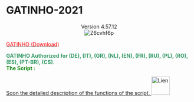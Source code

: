 # GATINHO-2021


<html>
   <head>
<center>
<a>Version 4.57.12</a>
</center>
   </head>
   <body> 
<div id="additional-info" class="user-content"  lang="EN">  
    <div><center><img alt="Z6cvhf6p" src="https://mycitygre.000webhostapp.com/Dio-Tools-Gatinho_Greasy_Fork/base%206page%20semcore.png"></center></div>
<center></center><center><span style="color: #ff0000;"></span></center><p></p><a href="https://greasyfork.org/scripts/395523-dio-tools-gatinho/code/Dio-Tools%20Gatinho.user.js"><span style="color: red;">GATINHO&nbsp;(Download)</span></a></span></strong></h3><p><span style="color: #339966;"><strong>GATINHO Authorized for&nbsp;(DE), (IT), (GR), (NL), (EN), (FR), (RU), (PL), (RO), (ES), (PT-BR), (CS)</strong><span style="color: #339966;">.</span><br><span><span style="color: #008000;"><strong>The Script&nbsp;:</strong></span></span></p><p><span></span></p><div><a href="https://mycitygre.000webhostapp.com/Dio-Tools/index.html" rel="nofollow">Soon the detailed description of the functions of the script.&nbsp;<img alt="Lien" src="https://www.cliniquedulittoral.com/img/img_lien.png" width="50" height="50"></a></div><div>&nbsp;</div><center><div></div></center><table></table><p><b></b></p><p><b></b></p><p><b></b></p><p><b></b></p><h2><p>&nbsp;</p></h2><p><b></b></p><p><b></b></p><p><b><u></u></b></p><p><b></b></p>
   </body>
</html>
